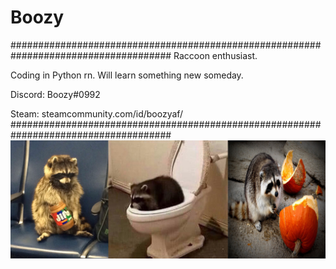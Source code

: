 # Boozy
#####################################################################################
Raccoon enthusiast.

Coding in Python rn. Will learn something new someday.

Discord: Boozy#0992

Steam: steamcommunity.com/id/boozyaf/
#####################################################################################
![](showcase.jpg)
